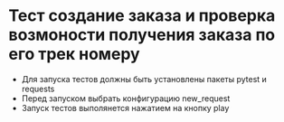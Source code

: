 ﻿# Тест создание заказа и проверка возмоности получения заказа по его трек номеру
- Для запуска тестов должны быть установлены пакеты pytest и requests
- Перед запуском выбрать конфигурацию new_request
- Запуск тестов выполянется нажатием на кнопку play 
